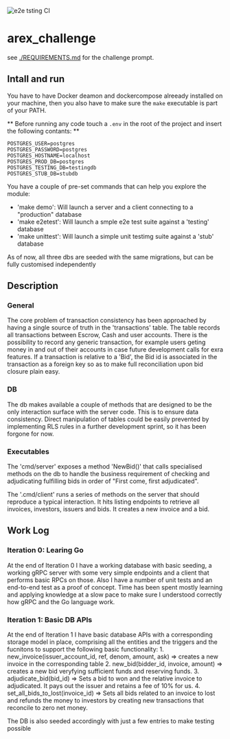 ![e2e tsting CI](https://github.com/MarcoSantonastasi/arex_challenge/actions/workflows/e2etests.yml/badge.svg)

# arex_challenge
see [./REQUIREMENTS.md](./REQUIREMENTS.md) for the challenge prompt.

## Intall and run 
You have to have Docker deamon and dockercompose alreeady installed on your machine, then you also have to make sure the `make` executable is part of your PATH.

** Before running any code touch a `.env` in the root of the project and insert the following contants: **
```shell
POSTGRES_USER=postgres
POSTGRES_PASSWORD=postgres
POSTGRES_HOSTNAME=localhost
POSTGRES_PROD_DB=postgres
POSTGRES_TESTING_DB=testingdb
POSTGRES_STUB_DB=stubdb
```

You have a couple of pre-set commands that can help you explore the module:
- 'make demo': Will launch a server and a client connecting to a "production" database
- 'make e2etest': Will launch a smple e2e test suite against a 'testing' database
- 'make unittest': Will launch a simple unit testimg suite against a 'stub' database

As of now, all three dbs are seeded with the same migrations, but can be fully customised independently

## Description

### General
The core problem of transaction consistency has been approached by having a single source of truth in the 'transactions' table.  The table records all transactions between Escrow, Cash and user accounts. There is the possibility to record any generic transaction, for example users geting money in and out of their accounts in case future development calls for exra features.  If a transaction is relative to a 'Bid', the Bid id is associated in the transaction as a foreign key so as to make full reconciliation upon bid closure plain easy.

### DB
The db makes available a couple of methods that are designed to be the only interaction surface with the server code. 
This is to ensure data consistency. Direct manipulation of tables could be easily prevented by implementing RLS rules in a further development sprint, so it has been forgone for now.

### Executables
The 'cmd/server' exposes a method 'NewBid()' that calls specialised methods on the db to handle the business requirement of checking and adjudicating fulfilling bids in order of "First come, first adjudicated".

The '.cmd/client' runs a series of methods on the server that should reproduce a typical interaction. It hits listing endpoints to retrieve all invoices, investors, issuers and bids. It creates a new invoice and a bid.


## Work Log

### Iteration 0: Learing Go

At the end of Iteration 0 I have a working database with basic seeding, a working gRPC server with some very simple endpoints and a client that performs basic RPCs on those. Also I have a number of unit tests and an end-to-end test as a proof of concept.
Time has been spent mostly learning and applying knowledge at a slow pace to make sure I understood correctly how gRPC and the Go language work.

### Iteration 1: Basic DB APIs

At the end of Iteration 1 I have basic database APIs with a corresponding storage model in place, comprising all the entities and the triggers and the fucnitons to support the following basic functionality:
    1. new_invoice(issuer_account_id, ref, denom, amount, ask) => creates a new invoice in the corresponding table
    2. new_bid(bidder_id, invoice, amount) => creates a new bid veryfying sufficient funds and reserving funds.
    3. adjudicate_bid(bid_id) => Sets a bid to won and the relative invoice to adjudicated. It pays out the issuer and retains a fee of 10% for us.
    4. set_all_bids_to_lost(invoice_id) => Sets all bids related to an invoice to lost and refunds the money to investors by creating new transactions that reconcile to zero net money.
    
The DB is also seeded accordingly with just a few entries to make testing possible
